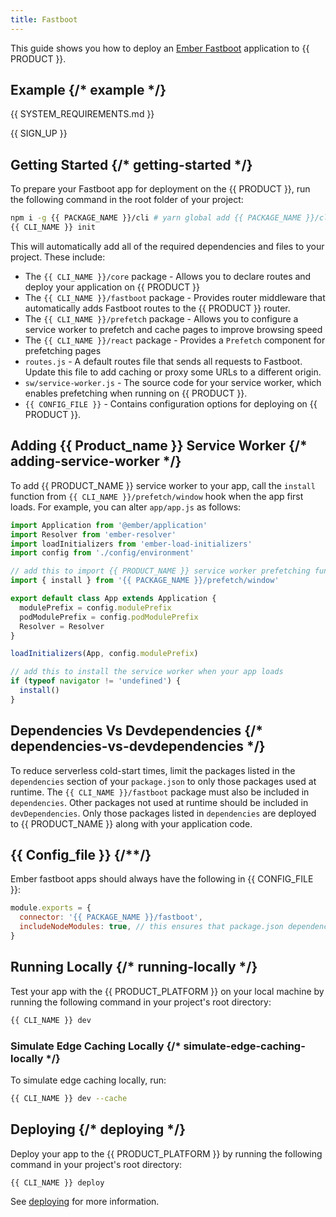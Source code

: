 ```yaml
---
title: Fastboot
---
```


This guide shows you how to deploy an [Ember Fastboot](https://ember-fastboot.com/) application to {{ PRODUCT }}.

## Example {/* example */}

<ExampleButtons
  title="Fastboot"
  siteUrl="https://layer0-docs-layer0-ember-fastboot-example-default.layer0-limelight.link"
  repoUrl="https://github.com/layer0-docs/layer0-ember-fastboot-example" 
  deployFromRepo />

<!--## Connector {/*connector*/}

This framework has a connector developed for {{ PRODUCT }}. See [Connectors](connectors) for more information.

<ButtonLink variant="stroke" type="code" withIcon={true} href="https://github.com/layer0-docs/layer0-connectors/tree/main/layer0-fastboot-connector">
  View the Connector Code
</ButtonLink>
-->
{{ SYSTEM_REQUIREMENTS.md }}

{{ SIGN_UP }}

## Getting Started {/* getting-started */}

To prepare your Fastboot app for deployment on the {{ PRODUCT }}, run the following command in the root folder of your project:

```bash
npm i -g {{ PACKAGE_NAME }}/cli # yarn global add {{ PACKAGE_NAME }}/cli
{{ CLI_NAME }} init
```

This will automatically add all of the required dependencies and files to your project. These include:

- The `{{ CLI_NAME }}/core` package - Allows you to declare routes and deploy your application on {{ PRODUCT }}
- The `{{ CLI_NAME }}/fastboot` package - Provides router middleware that automatically adds Fastboot routes to the {{ PRODUCT }} router.
- The `{{ CLI_NAME }}/prefetch` package - Allows you to configure a service worker to prefetch and cache pages to improve browsing speed
- The `{{ CLI_NAME }}/react` package - Provides a `Prefetch` component for prefetching pages
- `routes.js` - A default routes file that sends all requests to Fastboot. Update this file to add caching or proxy some URLs to a different origin.
- `sw/service-worker.js` - The source code for your service worker, which enables prefetching when running on {{ PRODUCT }}.
- `{{ CONFIG_FILE }}` - Contains configuration options for deploying on {{ PRODUCT }}.

## Adding {{ Product_name }} Service Worker {/* adding-service-worker */}

To add {{ PRODUCT_NAME }} service worker to your app, call the `install` function from `{{ CLI_NAME }}/prefetch/window` hook when the app first loads. For example, you can alter
`app/app.js` as follows:

```js
import Application from '@ember/application'
import Resolver from 'ember-resolver'
import loadInitializers from 'ember-load-initializers'
import config from './config/environment'

// add this to import {{ PRODUCT_NAME }} service worker prefetching functionality
import { install } from '{{ PACKAGE_NAME }}/prefetch/window'

export default class App extends Application {
  modulePrefix = config.modulePrefix
  podModulePrefix = config.podModulePrefix
  Resolver = Resolver
}

loadInitializers(App, config.modulePrefix)

// add this to install the service worker when your app loads
if (typeof navigator != 'undefined') {
  install()
}
```

## Dependencies Vs Devdependencies {/* dependencies-vs-devdependencies */}

To reduce serverless cold-start times, limit the packages listed in the `dependencies` section of your `package.json` to only those packages used at runtime. The `{{ CLI_NAME }}/fastboot` package must also be included in `dependencies`. Other packages not used at runtime should be included in `devDependencies`. Only those packages listed in `dependencies` are deployed to {{ PRODUCT_NAME }} along with your application code.

## {{ Config_file }} {/**/}

Ember fastboot apps should always have the following in {{ CONFIG_FILE }}:

```js filename="/{{ CONFIG_FILE }}"
module.exports = {
  connector: '{{ PACKAGE_NAME }}/fastboot',
  includeNodeModules: true, // this ensures that package.json dependencies are uploaded to the cloud
}
```

## Running Locally {/* running-locally */}

Test your app with the {{ PRODUCT_PLATFORM }} on your local machine by running the following command in your project's root directory:

```bash
{{ CLI_NAME }} dev
```

### Simulate Edge Caching Locally {/* simulate-edge-caching-locally */}

To simulate edge caching locally, run:

```bash
{{ CLI_NAME }} dev --cache
```

## Deploying {/* deploying */}

Deploy your app to the {{ PRODUCT_PLATFORM }} by running the following command in your project's root directory:

```bash
{{ CLI_NAME }} deploy
```

See [deploying](deploy_apps) for more information.
